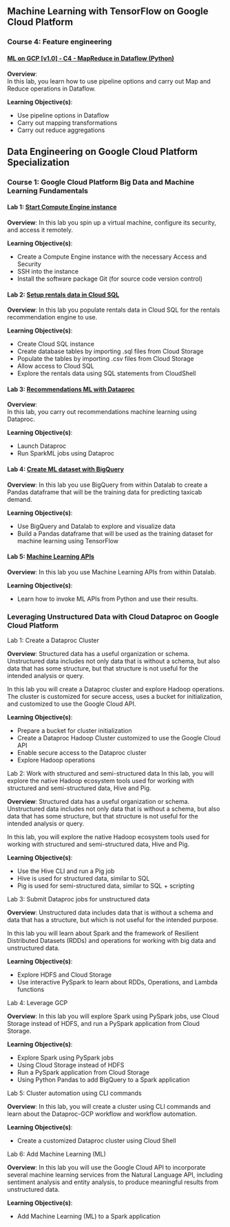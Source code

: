 ## Machine Learning with TensorFlow on Google Cloud Platform

### Course 4: Feature engineering

#### [ML on GCP [v1.0] - C4 - MapReduce in Dataflow (Python)](https://googlecoursera.qwiklabs.com/focuses/14399)

**Overview**:   
In this lab, you learn how to use pipeline options and carry out Map and Reduce operations in Dataflow.

**Learning Objective(s)**:  
  - Use pipeline options in Dataflow
  - Carry out mapping transformations
  - Carry out reduce aggregations


## Data Engineering on Google Cloud Platform Specialization

### Course 1: Google Cloud Platform Big Data and Machine Learning Fundamentals

#### Lab 1: [Start Compute Engine instance](https://codelabs.developers.google.com/codelabs/cpb100-compute-engine/)

**Overview**:
In this lab you spin up a virtual machine, configure its security, and access it remotely.

**Learning Objective(s)**:  
- Create a Compute Engine instance with the necessary Access and Security
- SSH into the instance
- Install the software package Git (for source code version control)

#### Lab 2: [Setup rentals data in Cloud SQL](https://codelabs.developers.google.com/codelabs/cpb100-cloud-sql/)

**Overview**:
In this lab you populate rentals data in Cloud SQL for the rentals recommendation engine to use.

**Learning Objective(s)**:  
- Create Cloud SQL instance
- Create database tables by importing .sql files from Cloud Storage
- Populate the tables by importing .csv files from Cloud Storage
- Allow access to Cloud SQL
- Explore the rentals data using SQL statements from CloudShell

#### Lab 3: [Recommendations ML with Dataproc](https://codelabs.developers.google.com/codelabs/cpb100-dataproc/#0)

**Overview**:  
In this lab, you carry out recommendations machine learning using Dataproc.


**Learning Objective(s)**:  
  - Launch Dataproc
  - Run SparkML jobs using Dataproc

#### Lab 4: [Create ML dataset with BigQuery](https://codelabs.developers.google.com/codelabs/cpb100-bigquery-dataset/)

**Overview**:
In this lab you use BigQuery from within Datalab to create a Pandas dataframe that will be the training data for predicting taxicab demand.

**Learning Objective(s)**:  
  - Use BigQuery and Datalab to explore and visualize data
  - Build a Pandas dataframe that will be used as the training dataset for machine learning using TensorFlow

#### Lab 5: [Machine Learning APIs](https://codelabs.developers.google.com/codelabs/cpb100-translate-api/)

**Overview**:
In this lab you use Machine Learning APIs from within Datalab.

**Learning Objective(s)**:  
  - Learn how to invoke ML APIs from Python and use their results.

### Leveraging Unstructured Data with Cloud Dataproc on Google Cloud Platform

Lab 1: Create a Dataproc Cluster

**Overview**:
Structured data has a useful organization or schema. Unstructured data includes not only data that is without a schema, but also data that has some structure, but that structure is not useful for the intended analysis or query.

In this lab you will create a Dataproc cluster and explore Hadoop operations. The cluster is customized for secure access, uses a bucket for initialization, and customized to use the Google Cloud API.

**Learning Objective(s)**:  
- Prepare a bucket for cluster initialization
- Create a Dataproc Hadoop Cluster customized to use the Google Cloud API
- Enable secure access to the Dataproc cluster
- Explore Hadoop operations

Lab 2: Work with structured and semi-structured data
In this lab, you will explore the native Hadoop ecosystem tools used for working with structured and semi-structured data, Hive and Pig.


**Overview**:
Structured data has a useful organization or schema. Unstructured data includes not only data that is without a schema, but also data that has some structure, but that structure is not useful for the intended analysis or query.

In this lab, you will explore the native Hadoop ecosystem tools used for working with structured and semi-structured data, Hive and Pig.

**Learning Objective(s)**:  
- Use the Hive CLI and run a Pig job
- Hive is used for structured data, similar to SQL
- Pig is used for semi-structured data, similar to SQL + scripting


Lab 3: Submit Dataproc jobs for unstructured data

**Overview**:
Unstructured data includes data that is without a schema and data that has a structure, but which is not useful for the intended purpose.

In this lab you will learn about Spark and the framework of Resilient Distributed Datasets (RDDs) and operations for working with big data and unstructured data.

**Learning Objective(s)**:  
- Explore HDFS and Cloud Storage
- Use interactive PySpark to learn about RDDs, Operations, and Lambda functions

Lab 4: Leverage GCP

**Overview**:
In this lab you will explore Spark using PySpark jobs, use Cloud Storage instead of HDFS, and run a PySpark application from Cloud Storage.

**Learning Objective(s)**:  
- Explore Spark using PySpark jobs
- Using Cloud Storage instead of HDFS
- Run a PySpark application from Cloud Storage
- Using Python Pandas to add BigQuery to a Spark application


Lab 5: Cluster automation using CLI commands

**Overview**:
In this lab, you will create a cluster using CLI commands and learn about the Dataproc-GCP workflow and workflow automation.

**Learning Objective(s)**:  
- Create a customized Dataproc cluster using Cloud Shell


Lab 6: Add Machine Learning (ML)

**Overview**:
In this lab you will use the Google Cloud API to incorporate several machine learning services from the Natural Language API, including sentiment analysis and entity analysis, to produce meaningful results from unstructured data.

**Learning Objective(s)**:  
- Add Machine Learning (ML) to a Spark application
